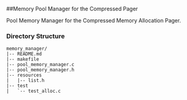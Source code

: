 ##Memory Pool Manager for the Compressed Pager

Pool Memory Manager for the Compressed Memory Allocation Pager. 


### Directory Structure
```
memory_manager/
|-- README.md
|-- makefile
|-- pool_memory_manager.c
|-- pool_memory_manager.h
|-- resources
|   |-- list.h
|-- test
|   `-- test_alloc.c

```

